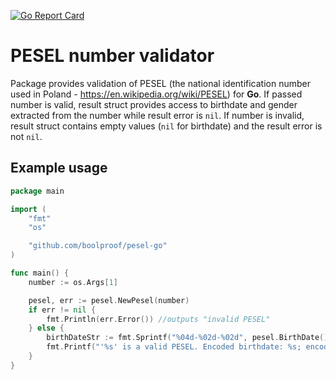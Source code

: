[![Go Report Card](https://goreportcard.com/badge/github.com/boolproof/pesel-go)](https://goreportcard.com/report/github.com/boolproof/pesel-go)

# PESEL number validator
Package provides validation of PESEL (the national identification number used in Poland - https://en.wikipedia.org/wiki/PESEL) for **Go**. If passed number is valid, result struct provides access to birthdate and gender extracted from the number while result error is `nil`. If number is invalid, result struct contains empty values (`nil` for birthdate) and the result error is not `nil`.

## Example usage

```go
package main

import (
	"fmt"
	"os"

	"github.com/boolproof/pesel-go"
)

func main() {
	number := os.Args[1]

	pesel, err := pesel.NewPesel(number)
	if err != nil {
		fmt.Println(err.Error()) //outputs "invalid PESEL"
	} else {
		birthDateStr := fmt.Sprintf("%04d-%02d-%02d", pesel.BirthDate().Year, pesel.BirthDate().Month, pesel.BirthDate().Day)
		fmt.Printf("'%s' is a valid PESEL. Encoded birthdate: %s; encoded gender: %s\n", pesel.Number(), birthDateStr, pesel.Gender())
	}
}
```
